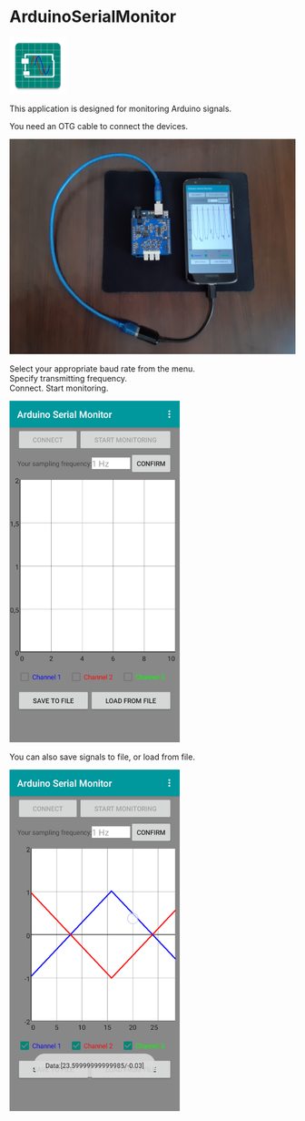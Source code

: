 # ArduinoSerialMonitor

<img width="100" alt="Screenshot" src="https://github.com/AndreW996/ArduinoSerialMonitor/blob/master/ArduinoSerialMonitor/app/src/main/ic_launcher-web.png">

This application is designed for monitoring Arduino signals.

You need an OTG cable to connect the devices.

<img width="600" alt="Connect devices" src="https://github.com/AndreW996/ArduinoSerialMonitor/blob/master/screenshots/20200318_162708.jpg">

Select your appropriate baud rate from the menu.  
Specify transmitting frequency.  
Connect. Start monitoring.  

<img width="300" alt="Screenshot" src="https://github.com/AndreW996/ArduinoSerialMonitor/blob/master/screenshots/Screenshot_20200415-120850.png">

You can also save signals to file, or load from file.

<img width="300" alt="Screenshot" src="https://github.com/AndreW996/ArduinoSerialMonitor/blob/master/screenshots/Screenshot_20200422-115105.png">
